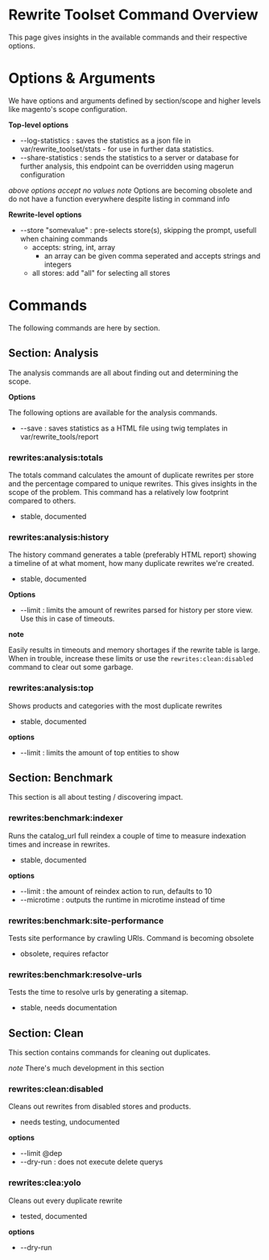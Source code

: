 Rewrite Toolset Command Overview
================================

This page gives insights in the available commands and their respective options.

# Options & Arguments

We have options and arguments defined by section/scope and higher levels like magento's scope configuration.

__Top-level options__

* --log-statistics : saves the statistics as a json file in var/rewrite_toolset/stats - for use in further data statistics.
* --share-statistics : sends the statistics to a server or database for further analysis, this endpoint can be overridden using magerun configuration

_above options accept no values_
_note_ Options are becoming obsolete and do not have a function everywhere despite listing in command info

__Rewrite-level options__

* --store "somevalue" : pre-selects store(s), skipping the prompt, usefull when chaining commands
    * accepts: string, int, array
        * an array can be given comma seperated and accepts strings and integers
    * all stores: add "all" for selecting all stores


# Commands

The following commands are here by section.

## Section: Analysis

The analysis commands are all about finding out and determining the scope.

__Options__

The following options are available for the analysis commands.

* --save : saves statistics as a HTML file using twig templates in var/rewrite_tools/report

### rewrites:analysis:totals

The totals command calculates the amount of duplicate rewrites per store and the percentage compared to unique rewrites.
This gives insights in the scope of the problem. This command has a relatively low footprint compared to others.

* stable, documented

### rewrites:analysis:history

The history command generates a table (preferably HTML report) showing a timeline of at what moment, how many duplicate rewrites we're created.

* stable, documented

__Options__

* --limit : limits the amount of rewrites parsed for history per store view. Use this in case of timeouts.

__note__

Easily results in timeouts and memory shortages if the rewrite table is large. When in trouble, increase these limits or use the `rewrites:clean:disabled` command to clear out some garbage.

### rewrites:analysis:top

Shows products and categories with the most duplicate rewrites

* stable, documented

__options__

* --limit : limits the amount of top entities to show

## Section: Benchmark

This section is all about testing / discovering impact.

### rewrites:benchmark:indexer

Runs the catalog_url full reindex a couple of time to measure indexation times and increase in rewrites.

* stable, documented

__options__

* --limit : the amount of reindex action to run, defaults to 10
* --microtime : outputs the runtime in microtime instead of time

### rewrites:benchmark:site-performance

Tests site performance by crawling URls. Command is becoming obsolete

* obsolete, requires refactor

### rewrites:benchmark:resolve-urls

Tests the time to resolve urls by generating a sitemap.

* stable, needs documentation


## Section: Clean

This section contains commands for cleaning out duplicates.

_note_ There's much development in this section

### rewrites:clean:disabled

Cleans out rewrites from disabled stores and products.

* needs testing, undocumented

__options__

* --limit @dep 
* --dry-run : does not execute delete querys

### rewrites:clea:yolo

Cleans out every duplicate rewrite

* tested, documented

__options__

* --dry-run
